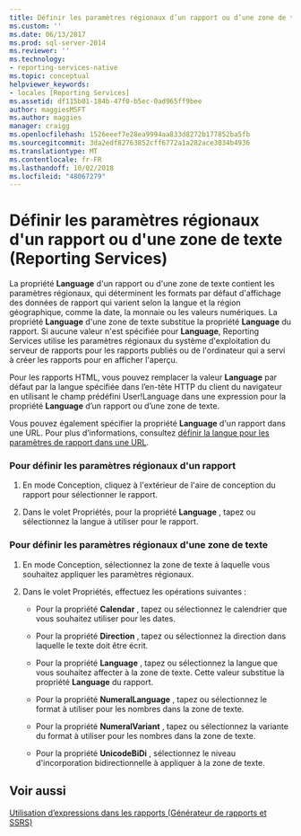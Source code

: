 ```yaml
---
title: Définir les paramètres régionaux d’un rapport ou d’une zone de texte (Reporting Services) | Microsoft Docs
ms.custom: ''
ms.date: 06/13/2017
ms.prod: sql-server-2014
ms.reviewer: ''
ms.technology:
- reporting-services-native
ms.topic: conceptual
helpviewer_keywords:
- locales [Reporting Services]
ms.assetid: df115b01-184b-47f0-b5ec-0ad965ff9bee
author: maggiesMSFT
ms.author: maggies
manager: craigg
ms.openlocfilehash: 1526eeef7e28ea9994aa833d8272b177852ba5fb
ms.sourcegitcommit: 3da2edf82763852cff6772a1a282ace3034b4936
ms.translationtype: MT
ms.contentlocale: fr-FR
ms.lasthandoff: 10/02/2018
ms.locfileid: "48067279"
---
```

# <a name="set-the-locale-for-a-report-or-text-box-reporting-services"></a>Définir les paramètres régionaux d'un rapport ou d'une zone de texte (Reporting Services)
  La propriété **Language** d'un rapport ou d'une zone de texte contient les paramètres régionaux, qui déterminent les formats par défaut d'affichage des données de rapport qui varient selon la langue et la région géographique, comme la date, la monnaie ou les valeurs numériques. La propriété **Language** d'une zone de texte substitue la propriété **Language** du rapport. Si aucune valeur n'est spécifiée pour **Language**, Reporting Services utilise les paramètres régionaux du système d'exploitation du serveur de rapports pour les rapports publiés ou de l'ordinateur qui a servi à créer les rapports pour en afficher l'aperçu.  
  
 Pour les rapports HTML, vous pouvez remplacer la valeur **Language** par défaut par la langue spécifiée dans l’en-tête HTTP du client du navigateur en utilisant le champ prédéfini User!Language dans une expression pour la propriété **Language** d’un rapport ou d’une zone de texte.  
  
 Vous pouvez également spécifier la propriété **Language** d'un rapport dans une URL. Pour plus d’informations, consultez [définir la langue pour les paramètres de rapport dans une URL](../set-the-language-for-report-parameters-in-a-url.md).  
  
### <a name="to-set-the-locale-for-a-report"></a>Pour définir les paramètres régionaux d'un rapport  
  
1.  En mode Conception, cliquez à l'extérieur de l'aire de conception du rapport pour sélectionner le rapport.  
  
2.  Dans le volet Propriétés, pour la propriété **Language** , tapez ou sélectionnez la langue à utiliser pour le rapport.  
  
### <a name="to-set-the-locale-for-a-text-box"></a>Pour définir les paramètres régionaux d'une zone de texte  
  
1.  En mode Conception, sélectionnez la zone de texte à laquelle vous souhaitez appliquer les paramètres régionaux.  
  
2.  Dans le volet Propriétés, effectuez les opérations suivantes :  
  
    -   Pour la propriété **Calendar** , tapez ou sélectionnez le calendrier que vous souhaitez utiliser pour les dates.  
  
    -   Pour la propriété **Direction** , tapez ou sélectionnez la direction dans laquelle le texte doit être écrit.  
  
    -   Pour la propriété **Language** , tapez ou sélectionnez la langue que vous souhaitez affecter à la zone de texte. Cette valeur substitue la propriété **Language** du rapport.  
  
    -   Pour la propriété **NumeralLanguage** , tapez ou sélectionnez le format à utiliser pour les nombres dans la zone de texte.  
  
    -   Pour la propriété **NumeralVariant** , tapez ou sélectionnez la variante du format à utiliser pour les nombres dans la zone de texte.  
  
    -   Pour la propriété **UnicodeBiDi** , sélectionnez le niveau d'incorporation bidirectionnelle à appliquer à la zone de texte.  
  
## <a name="see-also"></a>Voir aussi  
 [Utilisation d’expressions dans les rapports &#40;Générateur de rapports et SSRS&#41;](expression-uses-in-reports-report-builder-and-ssrs.md)  
  
  
